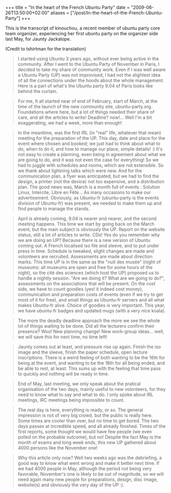 +++
title = "In the heart of the French Ubuntu Party"
date = "2009-06-26T13:50:00+02:00"
aliases = ["/post/In-the-heart-of-the-French-Ubuntu-Party"]
+++
    <p>This is the transcript of kinouchou, a recent member of ubuntu party core team organizer, experiencing her first ubuntu party on the organizer side last May, for Jaunty Jackalope.</p>


<p>(Credit to tshirtman for the translation)</p>





<blockquote><p>I started using Ubuntu 3 years ago, without ever being active in the community. After I went to the Ubuntu Party of November in Paris, I decided to take my share of community work. Even if I was well aware a Ubuntu Party (UP) was not improvised, I had not the slightest idea of all the connections under the hoods about the whole management. Here is a part of what's the Ubuntu party 9.04 of Paris looks like behind the curtain.</p></blockquote>



<blockquote><p>For me, It all started near of end of February, start of March, at the time of the launch of the new community site, ubuntu-party.org. Foundations where here, but a lot of things needed their share of care, and all the articles to write! Deadline? now!... Well I'm a bit exaggerating, we had a week, more than enough!</p></blockquote>



<blockquote><p>In the meantime, was the first IRL (in "real" life, whatever that mean) meeting for the preparation of the UP. This day, date and place for the event where chosen and booked; we just had to think about what to do, when to do it, and how to manage our place, simple details! :) It's not easy to create a planning, even being in agreement about what we are going to do, and it was not even the case for everything! So we had to juggle with schedules and rooms, which are not extensible. So we thank about lightning talks which were new. And for the communication plan, a flyer was anticipated, but we had to find the design, a printer (not the device) not too expensive, and a distribution plan. The good news was, March is a month full of events : Solution Linux, Intercite, Libre en Fête... As many occasions to make our advertisement. Obviously, as Ubuntu-fr (ubuntu-party is the events division of Ubuntu-fr) was present, we needed to make them up and find people to manage the stands.</p></blockquote>




<blockquote><p>April is already coming, 9.04 is nearer and nearer, and the second meeting happens. This time we start by going back on the March event, but the main subject is obviously the UP. Report on the website status, still a lot of articles to write. CDs! Yes do you remember why we are doing an UP? Because there is a new version of Ubuntu coming out. A French localised iso file and sleeve, and to put under press in time. Schedule is tweaked, slight changes are made and volonteers are recruited. Assessments are made about direction marks. This time UP is in the same as the "nuit des musée" (night of museums: all museums are open and free for some hours of the night), so the cité des sciences (which host the UP) proposed us to handle a nightly session. "Are we doing it? What are we going to do?", assessments on the associations that will be present. On the cost side, we have to count goodies (yes! it indeed cost money), communication and preparation costs of events (even if we try to get most of it for free), and small things as Ubuntu-fr servers and all what makes Ubuntu-fr alive. Choice of goodies is very important. This year, we have ubuntu-fr badges and updated mugs (with a very nice koala).</p></blockquote>



<blockquote><p>The more the deadly deadline approach the more we see the whole lot of things waiting to be done. Did all the lecturers confirm their presence? Woo! New planning change! New work-group ideas... well, we will save this for next time, no time left!</p></blockquote>


<blockquote><p>Jaunty comes out at least, and pressure rise up again. Finish the iso image and the sleeve, finish the paper schedule, open lecture inscriptions. There is a weird feeling of both wanting to be the 16th for being at the event, and wanting to be the 18th for all being ended, and be able to rest, at least. This sums up with the feeling that time pass to quickly and nothing will be ready in time.</p></blockquote>



<blockquote><p>End of May, last meeting, we only speak about the pratical organisation of the two days, mainly useful to new volonteers, for they need to know what to say and what to do. I only spoke about IRL meetings, IRC meetings being impossible to count.</p></blockquote>


<blockquote><p>The real day is here, everything is ready, or so. The general impression is not of very big crowd, but the public is really here. Some times are cooler than over, but no time to get bored. The two days passes at incredible speed, and all already finished. Times of the first reports, some thought we would have few people (we even polled on the probable outcome), but no! Despite the fact May is the month of exams and long week ends, this new UP gathered about 4000 persons like the November one!</p></blockquote>



<blockquote><p>Why this article only now? Well two weeks ago was the debriefing, a good way to know what went wrong and make it better next time. If we had 4000 people in May, although the period not being very favorable, November's one is likely to be out of magnitude, so we will need again many new people for preparations, design, disc image, website(s) and obviously the very day of the UP :).</p></blockquote>